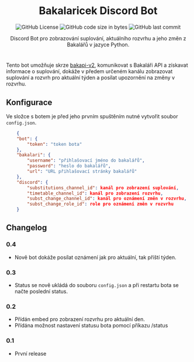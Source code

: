 <div align="center">

<h1>Bakalaricek Discord Bot</h1>

![GitHub License](https://img.shields.io/github/license/MortikCZ/Bakalaricek-Discord-Bot)
![GitHub code size in bytes](https://img.shields.io/github/languages/code-size/MortikCZ/Bakalaricek-Discord-Bot)
![GitHub last commit](https://img.shields.io/github/last-commit/MortikCZ/Bakalaricek-Discord-Bot)

<p>Discord Bot pro zobrazování suplování, aktuálního rozvrhu a jeho změn z Bakalářů v jazyce Python.</p>

</div>

 #
Tento bot umožňuje skrze [bakapi-v2](https://github.com/MortikCZ/bakapi-v2), komunikovat s Bakaláři API a získavat informace o suplování, dokáže v předem určeném kanálu zobrazovat suplování a rozvrh pro aktuální týden a posílat upozornění na změny v rozvrhu.

## Konfigurace
Ve složce s botem je před jeho prvním spuštěním nutné vytvořit soubor `config.json`.
```json
    {
    "bot": {
        "token": "token bota"
    },
    "bakalari": {
        "username": "přihlašovací jméno do bakalářů",
        "password": "heslo do bakalářů",
        "url": "URL přihlašovací stránky bakalářů"
    },
    "discord": {
        "substitutions_channel_id": kanál pro zobrazení suplování,
        "timetable_channel_id": kanál pro zobrazení rozvrhu,
        "subst_change_channel_id": kanál pro oznámení změn v rozvrhu,
        "subst_change_role_id": role pro oznámení změn v rozvrhu
    }

```
## Changelog
### 0.4
- Nově bot dokáže posílat oznámení jak pro aktuální, tak příští týden.
### 0.3
- Status se nově ukládá do souboru `config.json` a při restartu bota se načte poslední status.
### 0.2
- Přídán embed pro zobrazení rozvrhu pro aktuální den.
- Přídána možnost nastavení statusu bota pomocí příkazu /status <status>
### 0.1
- První release 